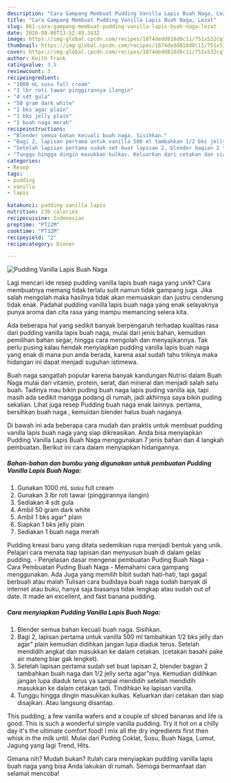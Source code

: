 ```yaml
---
description: "Cara Gampang Membuat Pudding Vanilla Lapis Buah Naga, Lezat"
title: "Cara Gampang Membuat Pudding Vanilla Lapis Buah Naga, Lezat"
slug: 861-cara-gampang-membuat-pudding-vanilla-lapis-buah-naga-lezat
date: 2020-08-06T13:52:43.343Z
image: https://img-global.cpcdn.com/recipes/1874dedd818d8c11/751x532cq70/pudding-vanilla-lapis-buah-naga-foto-resep-utama.jpg
thumbnail: https://img-global.cpcdn.com/recipes/1874dedd818d8c11/751x532cq70/pudding-vanilla-lapis-buah-naga-foto-resep-utama.jpg
cover: https://img-global.cpcdn.com/recipes/1874dedd818d8c11/751x532cq70/pudding-vanilla-lapis-buah-naga-foto-resep-utama.jpg
author: Keith Frank
ratingvalue: 3.5
reviewcount: 3
recipeingredient:
- "1000 mL susu full cream"
- "3 lbr roti tawar pinggirannya ilangin"
- "4 sdt gula"
- "50 gram dark white"
- "1 bks agar plain"
- "1 bks jelly plain"
- "1 buah naga merah"
recipeinstructions:
- "Blender semua bahan kecuali buah naga. Sisihkan."
- "Bagi 2, lapisan pertama untuk vanilla 500 ml tambahkan 1/2 bks jelly dan agar&#34; plain kemudian didihkan jangan lupa diaduk terus. Setelah mendidih angkat dan masukkan ke dalam cetakan. (cetakan basahi pake air mateng biar gak lengket)."
- "Setelah lapisan pertama sudah set buat lapisan 2, blender bagian 2 tambahkan buah naga dan 1/2 jelly serta agar&#34;nya. Kemudian didihkan jangan lupa diaduk terus ya sampai mendidih setelah mendidih masukkan ke dalam cetakan tadi. Tindihkan ke lapisan vanilla."
- "Tunggu hingga dingin masukkan kulkas. Keluarkan dari cetakan dan siap disajikan. Atau langsung disantap."
categories:
- Resep
tags:
- pudding
- vanilla
- lapis

katakunci: pudding vanilla lapis 
nutrition: 236 calories
recipecuisine: Indonesian
preptime: "PT22M"
cooktime: "PT32M"
recipeyield: "2"
recipecategory: Dinner

---
```



![Pudding Vanilla Lapis Buah Naga](https://img-global.cpcdn.com/recipes/1874dedd818d8c11/751x532cq70/pudding-vanilla-lapis-buah-naga-foto-resep-utama.jpg)

Lagi mencari ide resep pudding vanilla lapis buah naga yang unik? Cara membuatnya memang tidak terlalu sulit namun tidak gampang juga. Jika salah mengolah maka hasilnya tidak akan memuaskan dan justru cenderung tidak enak. Padahal pudding vanilla lapis buah naga yang enak selayaknya punya aroma dan cita rasa yang mampu memancing selera kita.

Ada beberapa hal yang sedikit banyak berpengaruh terhadap kualitas rasa dari pudding vanilla lapis buah naga, mulai dari jenis bahan, kemudian pemilihan bahan segar, hingga cara mengolah dan menyajikannya. Tak perlu pusing kalau hendak menyiapkan pudding vanilla lapis buah naga yang enak di mana pun anda berada, karena asal sudah tahu triknya maka hidangan ini dapat menjadi suguhan istimewa.

Buah naga sangatlah popular karena banyak kandungan Nutrisi dalam Buah Naga mulai dari vitamin, protein, serat, dan mineral dan menjadi salah satu buah. Tadinya mau bikin puding buah naga lapis puding vanilla aja, tapi masih ada sedikit mangga podang di rumah, jadi akhirnya saya bikin puding sekalian. Lihat juga resep Pudding buah naga enak lainnya. pertama, bersihkan buah naga , kemuidan blender halus buah naganya.


Di bawah ini ada beberapa cara mudah dan praktis untuk membuat pudding vanilla lapis buah naga yang siap dikreasikan. Anda bisa menyiapkan Pudding Vanilla Lapis Buah Naga menggunakan 7 jenis bahan dan 4 langkah pembuatan. Berikut ini cara dalam menyiapkan hidangannya.

<!--inarticleads1-->

##### Bahan-bahan dan bumbu yang digunakan untuk pembuatan Pudding Vanilla Lapis Buah Naga:

1. Gunakan 1000 mL susu full cream
1. Gunakan 3 lbr roti tawar (pinggirannya ilangin)
1. Sediakan 4 sdt gula
1. Ambil 50 gram dark white
1. Ambil 1 bks agar&#34; plain
1. Siapkan 1 bks jelly plain
1. Sediakan 1 buah naga merah


Pudding kreasi baru yang ditata sedemikian rupa menjadi bentuk yang unik. Pelajari cara menata tiap lapisan dan menyusun buah di dalam gelas pudding. - Penjelasan dasar mengenai pembuatan Puding Buah Naga - Cara Pembuatan Puding Buah Naga - Memahami cara gampang menggunakan. Ada Juga yang memilih bibit sudah hati-hati, tapi gagal berbuah atau malah Tulisan cara budidaya buah naga sudah banyak di internet atau buku, hanya saja biasanya tidak lengkap atau sudah out of date. It made an excellent, and fast banana pudding. 

<!--inarticleads2-->

##### Cara menyiapkan Pudding Vanilla Lapis Buah Naga:

1. Blender semua bahan kecuali buah naga. Sisihkan.
1. Bagi 2, lapisan pertama untuk vanilla 500 ml tambahkan 1/2 bks jelly dan agar&#34; plain kemudian didihkan jangan lupa diaduk terus. Setelah mendidih angkat dan masukkan ke dalam cetakan. (cetakan basahi pake air mateng biar gak lengket).
1. Setelah lapisan pertama sudah set buat lapisan 2, blender bagian 2 tambahkan buah naga dan 1/2 jelly serta agar&#34;nya. Kemudian didihkan jangan lupa diaduk terus ya sampai mendidih setelah mendidih masukkan ke dalam cetakan tadi. Tindihkan ke lapisan vanilla.
1. Tunggu hingga dingin masukkan kulkas. Keluarkan dari cetakan dan siap disajikan. Atau langsung disantap.


This pudding, a few vanilla wafers and a couple of sliced bananas and life is good. This is such a wonderful simple vanilla pudding. Try it hot on a chilly day it&#39;s the ultimate comfort food! I mix all the dry ingredients first then whisk in the milk until. Mulai dari Puding Coklat, Susu, Buah Naga, Lumut, Jagung yang lagi Trend, Hits. 

Gimana nih? Mudah bukan? Itulah cara menyiapkan pudding vanilla lapis buah naga yang bisa Anda lakukan di rumah. Semoga bermanfaat dan selamat mencoba!
